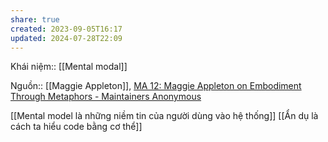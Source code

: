 ```yaml
---
share: true
created: 2023-09-05T16:17
updated: 2024-07-28T22:09
---
```

Khái niệm:: [[Mental modal]]

Nguồn:: [[Maggie Appleton]], [MA 12: Maggie Appleton on Embodiment Through Metaphors - Maintainers Anonymous](https://maintainersanonymous.com/metaphor/#t=03:43)

[[Mental model là những niềm tin của người dùng vào hệ thống]]
[[Ẩn dụ là cách ta hiểu code bằng cơ thể]]
